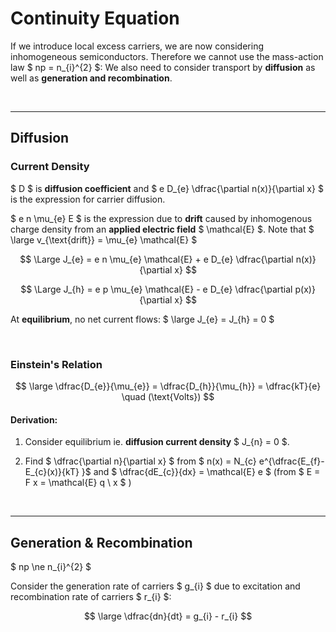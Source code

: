 # Continuity Equation

If we introduce local excess carriers, we are now considering inhomogeneous semiconductors.
Therefore we cannot use the mass-action law $ np = n_{i}^{2} $:
We also need to consider transport by **diffusion** as well as **generation and recombination**.

</br><hr>

## Diffusion

### Current Density
$ D $ is **diffusion coefficient** and $ e D_{e} \dfrac{\partial n(x)}{\partial x} $ is the expression for carrier diffusion.

$ e n \mu_{e} E $ is the expression due to **drift** caused by inhomogenous charge density from an **applied electric field** $ \mathcal{E} $. Note that $ \large v_{\text{drift}} = \mu_{e} \mathcal{E} $ 
 
$$ \Large J_{e} = e n \mu_{e} \mathcal{E} + e D_{e} \dfrac{\partial n(x)}{\partial x} $$

$$ \Large J_{h} = e p \mu_{e} \mathcal{E} - e D_{e} \dfrac{\partial p(x)}{\partial x} $$

At **equilibrium**, no net current flows:
$ \large J_{e} = J_{h} = 0 $




</br>

### Einstein's Relation

$$ \large \dfrac{D_{e}}{\mu_{e}} = \dfrac{D_{h}}{\mu_{h}} = \dfrac{kT}{e} \quad (\text{Volts}) $$

#### Derivation:

1) Consider equilibrium ie. **diffusion current density** $ J_{n} = 0 $.

2) Find $ \dfrac{\partial n}{\partial x} $ from $ n(x) = N_{c} e^{\dfrac{E_{f}-E_{c}(x)}{kT} }$  and $ \dfrac{dE_{c}}{dx} = \mathcal{E} e $ (from $ E = F x = \mathcal{E} q \ x $ )




</br><hr>

## Generation & Recombination

$ np \ne n_{i}^{2} $
 
Consider the generation rate of carriers $ g_{i} $ due to excitation and recombination rate of carriers $ r_{i} $:

$$ \large \dfrac{dn}{dt} = g_{i} - r_{i} $$







